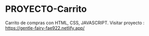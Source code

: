 # PROYECTO-Carrito
Carrito de compras con HTML, CSS, JAVASCRIPT.
Visitar proyecto :
https://gentle-fairy-fae922.netlify.app/
